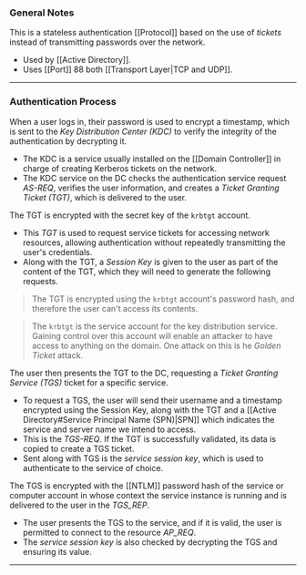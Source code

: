 ### General Notes

This is a stateless authentication [[Protocol]] based on the use of *tickets* instead of transmitting passwords over the network.
- Used by [[Active Directory]].
- Uses [[Port]] 88 both [[Transport Layer|TCP and UDP]].

---
### Authentication Process

When a user logs in, their password is used to encrypt a timestamp, which is sent to the *Key Distribution Center (KDC)* to verify the integrity of the authentication by decrypting it. 
- The KDC is a service usually installed on the [[Domain Controller]] in charge of creating Kerberos tickets on the network.
- The KDC service on the DC checks the authentication service request *AS-REQ*, verifies the user information, and creates a *Ticket Granting Ticket (TGT)*, which is delivered to the user.

The TGT is encrypted with the secret key of the `krbtgt` account. 
- This *TGT* is used to request service tickets for accessing network resources, allowing authentication without repeatedly transmitting the user's credentials.
- Along with the TGT, a *Session Key* is given to the user as part of the content of the TGT, which they will need to generate the following requests.

> The TGT is encrypted using the `krbtgt` account's password hash, and therefore the user can't access its contents.

> The `krbtgt` is the service account for the key distribution service. Gaining control over this account will enable an attacker to have access to anything on the domain. One attack on this is he *Golden Ticket* attack.

The user then presents the TGT to the DC, requesting a *Ticket Granting Service (TGS)* ticket for a specific service.
- To request a TGS, the user will send their username and a timestamp encrypted using the Session Key, along with the TGT and a [[Active Directory#Service Principal Name (SPN)|SPN]] which indicates the service and server name we intend to access.
- This is the *TGS-REQ*. If the TGT is successfully validated, its data is copied to create a TGS ticket.
- Sent along with TGS is the *service session key*, which is used to authenticate to the service of choice.

The TGS is encrypted with the [[NTLM]] password hash of the service or computer account in whose context the service instance is running and is delivered to the user in the *TGS_REP*.
- The user presents the TGS to the service, and if it is valid, the user is permitted to connect to the resource *AP_REQ*.
- The *service session key* is also checked by decrypting the TGS and ensuring its value.

---
